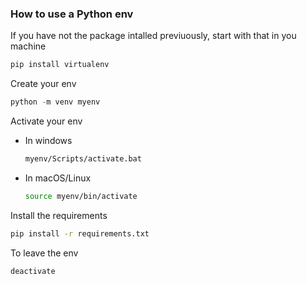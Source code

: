 ### How to use a Python env

If you have not the package intalled previuously, start with that in you machine
```python
pip install virtualenv
```

Create your env
```python
python -m venv myenv
```

Activate your env
  - In windows
    ```bash
    myenv/Scripts/activate.bat
    ```

  - In macOS/Linux
    ```bash
    source myenv/bin/activate
    ```

Install the requirements
```bash
pip install -r requirements.txt
```

To leave the env
```bash
deactivate
```
